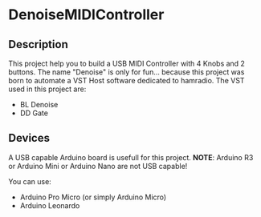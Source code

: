 # DenoiseMIDIController

## Description
This project help you to build a USB MIDI Controller with 4 Knobs and 2 buttons.
The name "Denoise" is only for fun... because this project was born to automate a VST Host software dedicated to hamradio.
The VST used in this project are:
* BL Denoise
* DD Gate

## Devices
A USB capable Arduino board is usefull for this project.
**NOTE**: Arduino R3 or Arduino Mini or Arduino Nano are not USB capable!

You can use:
* Arduino Pro Micro (or simply Arduino Micro)
* Arduino Leonardo






